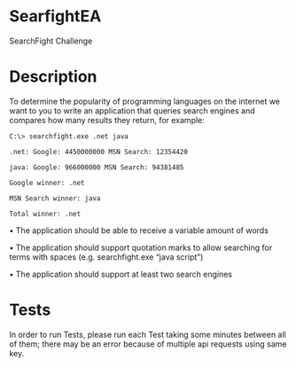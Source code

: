 # SearfightEA
SearchFight Challenge

# Description
To determine the popularity of programming languages on the internet we want to you to write an application that queries search engines and compares how many results they return, for example:


    C:\> searchfight.exe .net java

    .net: Google: 4450000000 MSN Search: 12354420

    java: Google: 966000000 MSN Search: 94381485

    Google winner: .net

    MSN Search winner: java

    Total winner: .net


•             The application should be able to receive a variable amount of words

•             The application should support quotation marks to allow searching for terms with spaces (e.g. searchfight.exe “java script”)

•             The application should support at least two search engines

# Tests
In order to run Tests, please run each Test taking some minutes between all of them; there may be an error because of multiple api requests using same key.
